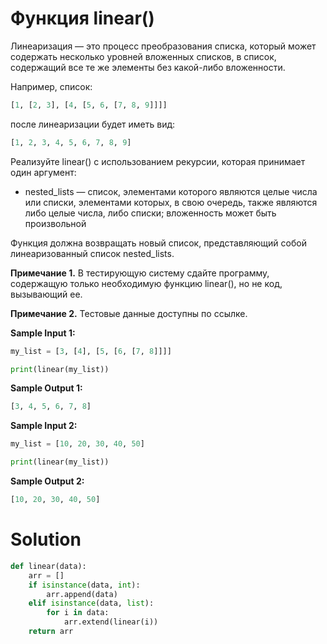 # Функция linear()

Линеаризация — это процесс преобразования списка, который может содержать несколько уровней вложенных списков, в список,
содержащий все те же элементы без какой-либо вложенности.

Например, список:

```python
[1, [2, 3], [4, [5, 6, [7, 8, 9]]]]
```

после линеаризации будет иметь вид:

```python
[1, 2, 3, 4, 5, 6, 7, 8, 9]
```

Реализуйте linear() с использованием рекурсии, которая принимает один аргумент:

* nested_lists — список, элементами которого являются целые числа или списки, элементами которых, в свою очередь, также
  являются либо целые числа, либо списки; вложенность может быть произвольной

Функция должна возвращать новый список, представляющий собой линеаризованный список nested_lists.

**Примечание 1.** В тестирующую систему сдайте программу, содержащую только необходимую функцию linear(), но не код,
вызывающий ее.

**Примечание 2.** Тестовые данные доступны по ссылке.

**Sample Input 1:**

```python
my_list = [3, [4], [5, [6, [7, 8]]]]

print(linear(my_list))
```

**Sample Output 1:**

```python
[3, 4, 5, 6, 7, 8]
```

**Sample Input 2:**

```python
my_list = [10, 20, 30, 40, 50]

print(linear(my_list))
```

**Sample Output 2:**

```python
[10, 20, 30, 40, 50]
```

# Solution

```python
def linear(data):
    arr = []
    if isinstance(data, int):
        arr.append(data)
    elif isinstance(data, list):
        for i in data:
            arr.extend(linear(i))
    return arr
```